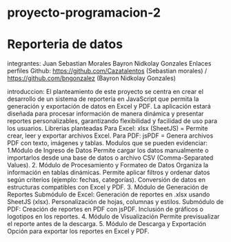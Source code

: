 # proyecto-programacion-2
# Reporteria de datos
integrantes: Juan Sebastian Morales Bayron Nidkolay Gonzales
Enlaces perfiles Github: https://github.com/Cazatalentos (Sebastian morales)  /  https://github.com/bngonzalez (Bayron Nidkolay Gonzales)


introduccion:
El planteamiento de este proyecto se centra en crear el desarrollo de un sistema de reportería en JavaScript que permita la generación y exportación de datos en Excel y PDF. La aplicación estará diseñada para procesar información de manera dinámica y presentar reportes personalizables, garantizando flexibilidad y facilidad de uso para los usuarios.
Librerias planteadas
Para Excel:
xlsx (SheetJS) = Permite crear, leer y exportar archivos Excel.
 Para PDF:
jsPDF = Genera archivos PDF con texto, imágenes y tablas.
Modulos que se pueden evidenciar:
1.Módulo de Ingreso de Datos
Permite cargar los datos manualmente o importarlos desde una base de datos o archivo CSV (Comma-Separated Values).
2. Módulo de Procesamiento y Formateo de Datos
Organiza la información en tablas dinámicas.
Permite aplicar filtros y ordenar datos según criterios (ejemplo: fechas, categorías).
Conversión de datos en estructuras compatibles con Excel y PDF.
3. Módulo de Generación de Reportes
Submódulo de Excel:
Generación de reportes en .xlsx usando SheetJS (xlsx).
Personalización de hojas, columnas y estilos.
Submódulo de PDF:
Creación de reportes en PDF con jsPDF.
Inclusión de gráficos o logotipos en los reportes.
4. Módulo de Visualización
Permite previsualizar el reporte antes de la descarga.
5. Módulo de Descarga y Exportación
Opción para exportar los reportes en Excel y PDF.
